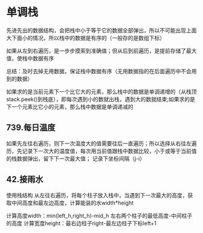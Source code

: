 # 单调栈
先进先出的数据结构，会把栈中小于等于它的数据全部弹出，所以不可能出现上面大下面小的情况，所以栈中的数据是有序的（一般存的是数组下标）

如果从左到右遍历，是一步步摸索到准确值；但从后到前遍历，是提前存储了最大值，使栈中数据有序

总结：及时去掉无用数据，保证栈中数据有序（无用数据指的在后面遍历中不会用到的数据）

如果求的是当前元素下一个比它大的元素，那么栈中的数据是单调递增的（从栈顶stack.peek()到栈底），即每次遇到小的数就出栈，遇到大的数就结束;如果求的是下一个元素比它小的元素，那么栈中数据是单调递减的

## 739.每日温度
如果先左往右遍历，则下一次温度大的值需要往后一直遍历；所以选择从右往左遍历，先记录下一次大的温度值，每次用当前值跟栈中数据比较，小于或等于当前值的栈数据弹出，留下下一次最大值；
记录下坐标间隔（j-i）

## 42.接雨水
使用栈结构
从左往右遍历，将每个柱子放入栈中，当遇到下一次最大的高度，获取中间高度和最左边高度，计算能装的水width*height

计算高度width：min(left_h,right_h)-mid_h    左右两个柱子的最低高度-中间柱子的高度
计算宽度height：最右边柱子right-最左边柱子下标left+1

